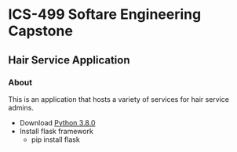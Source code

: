 # ICS-499 Softare Engineering Capstone
## Hair Service Application
### About
This is an application that hosts a variety of services for hair service admins.

- Download [Python 3.8.0](https://www.python.org/downloads/release/python-380/)
- Install flask framework
  - pip install flask
